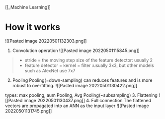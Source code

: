 [[_Machine Learning]]
# How it works
![[Pasted image 20220501132303.png]]
1. Convolution operation
![[Pasted image 20220501115845.png]]
>- stride = the moving step size of the feature detector: usually 2
>- feature detector = kernel = filter :usually 3x3, but other models such as AlexNet use 7x7
2. Pooling
Pooling(=down-sampling) can reduces features and is more robust to overfitting.
![[Pasted image 20220501130422.png]]

types: max pooling, aum Pooling, Avg Pooling(~subsampling)
3. Flattening
![[Pasted image 20220501130437.png]]
4. Full connection 
The flattened vectors are propagated into an ANN as the input layer
![[Pasted image 20220501131745.png]]